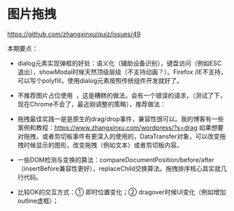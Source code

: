 # 图片拖拽

https://github.com/zhangxinxu/quiz/issues/49

本期要点：

- dialog元素实现弹框的好处：语义化（辅助设备识别），键盘访问（例如ESC退出），showModal时候天然顶级层级（不支持动画？）。Firefox /IE不支持，可以写个polyfill，使用dialog元素按照传统组件开发就好了。

- 不推荐图片占位使用 <img src=""> ，这是糟糕的做法，会有一个错误的请求，（测试了下，现在Chrome不会了，最近刚调整的策略），推荐做法：<img>

- 拖拽最佳实践一是是原生的drag/drop事件，兼容性很可以。我的博客有一些案例和教程：https://www.zhangxinxu.com/wordpress/?s=drag 如果想要对拖拽，或者剪切板事件有更深入的使用的，DataTransfer对象，可以改变拖拽时候显示的图形，改变拖拽（例如文本）或者剪切板内容。

- 一些DOM检测与变换的算法：compareDocumentPosition/before/after（insertBefore兼容性更好），replaceChild交换算法。拖拽排序核心其实就几行代码。

- 比较OK的交互方式：① 即时位置变化；② dragover时候UI变化（例如增加outline虚框）；